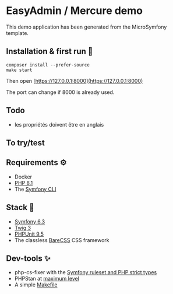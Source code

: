 # EasyAdmin / Mercure demo

This demo application has been generated from the MicroSymfony template.


## Installation & first run 🚀

    composer install --prefer-source
    make start

Then open [https://127.0.0.1:8000](https://127.0.0.1:8000)

The port can change if 8000 is already used.


## Todo

* les propriétés doivent être en anglais


## To try/test


## Requirements ⚙

* Docker
* [PHP 8.1](https://www.php.net/releases/8.1/en.php)
* The [Symfony CLI](https://symfony.com/download)


## Stack 🔗

* [Symfony 6.3](https://symfony.com)
* [Twig 3](https://twig.symfony.com)
* [PHPUnit 9.5](https://phpunit.de)
* The classless [BareCSS](http://barecss.com) CSS framework 


## Dev-tools ✨
 
* php-cs-fixer with the [Symfony ruleset and PHP strict types](https://github.com/strangebuzz/MicroSymfony/blob/main/.php-cs-fixer.dist.php)
* PHPStan at [maximum level](https://github.com/strangebuzz/MicroSymfony/blob/main/phpstan.neon)
* A simple [Makefile](https://github.com/strangebuzz/MicroSymfony/blob/main/Makefile)
